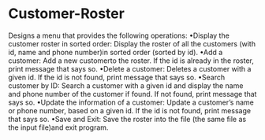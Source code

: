 # Customer-Roster

Designs a menu that provides the following operations:
•Display the customer roster in sorted order: Display the roster of all the customers (with id, name and phone number)in sorted order (sorted by id).
•Add a customer: Add a new customerto the roster. If the id is already in the roster, print message that says so. 
•Delete a customer: Deletes a customer with a given id. If the id is not found, print message that says so.
•Search customer by ID: Search a customer with a given id and display the name and phone number of the customer if found. If not found, print message that says so.
•Update the information of a customer: Update a customer’s name or phone number, based on a given id. If the id is not found, print message that says so.
•Save and Exit: Save the roster into the file (the same file as the input file)and exit program.
